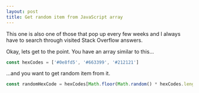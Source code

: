 ```yaml
---
layout: post
title: Get random item from JavaScript array
---
```


This one is also one of those that pop up every few weeks and I always have to search through visited Stack Overflow answers.

Okay, lets get to the point. You have an array similar to this...

```js
const hexCodes = ['#0e8fd5', '#663399', '#212121']
```

...and you want to get random item from it.

```js
const randomHexCode = hexCodes[Math.floor(Math.random() * hexCodes.length)]
```

<!-- resources:
  - name: Stack Overflow Answer
    url: https://stackoverflow.com/a/5915122/11197595 -->
